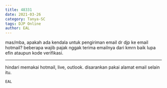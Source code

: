 ```yaml
---
title: 48331
date: 2021-03-26
category: Tanya-SC
tags: DJP Online
author: EAL
---
```


mas/mba, apakah ada kendala untuk pengiriman email dr djp ke email hotmail? beberapa wajib pajak nggak terima emailnya dari kmrn baik lupa efin ataupun kode verifikasi.

---

hindari memakai hotmail, live, outlook. disarankan pakai alamat email selain itu.

`EAL`
